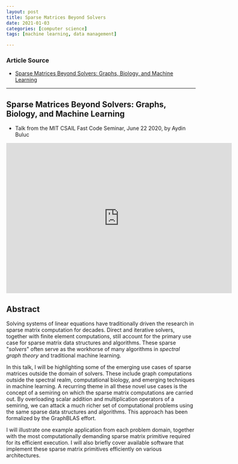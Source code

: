 ```yaml
---
layout: post
title: Sparse Matrices Beyond Solvers
date: 2021-01-03
categories: [computer science]
tags: [machine learning, data management]

---
```


### Article Source
* [Sparse Matrices Beyond Solvers: Graphs, Biology, and Machine Learning](https://www.youtube.com/watch?v=8QFxuIwHZcA)

----


## Sparse Matrices Beyond Solvers: Graphs, Biology, and Machine Learning


* Talk from the MIT CSAIL Fast Code Seminar, June 22 2020, by Aydin Buluc

<iframe width="600" height="400" src="https://www.youtube.com/embed/8QFxuIwHZcA" frameborder="0" allow="accelerometer; autoplay; clipboard-write; encrypted-media; gyroscope; picture-in-picture" allowfullscreen></iframe>

## Abstract
 
Solving systems of linear equations have traditionally driven the research in sparse matrix computation for decades. Direct and iterative solvers, together with finite element computations, still account for the primary use case for sparse matrix data structures and algorithms. These sparse "*solvers*" often serve as the workhorse of many algorithms in *spectral graph theory* and traditional machine learning.

In this talk, I will be highlighting some of the emerging use cases of sparse matrices outside the domain of solvers. These include graph computations outside the spectral realm, computational biology, and emerging techniques in machine learning. A recurring theme in all these novel use cases is the concept of a semiring on which the sparse matrix computations are carried out. By overloading scalar addition and multiplication operators of a semiring, we can attack a much richer set of computational problems using the same sparse data structures and algorithms. This approach has been formalized by the GraphBLAS effort.

I will illustrate one example application from each problem domain, together with the most computationally demanding sparse matrix primitive required for its efficient execution. I will also briefly cover available software that implement these sparse matrix primitives efficiently on various architectures.

